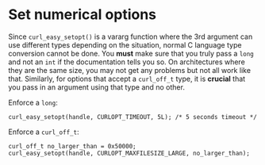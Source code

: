 # Set numerical options

Since `curl_easy_setopt()` is a vararg function where the 3rd argument can use
different types depending on the situation, normal C language type conversion
cannot be done. You **must** make sure that you truly pass a `long` and not an
`int` if the documentation tells you so. On architectures where they are the
same size, you may not get any problems but not all work like that. Similarly,
for options that accept a `curl_off_t` type, it is **crucial** that you pass
in an argument using that type and no other.

Enforce a `long`:

    curl_easy_setopt(handle, CURLOPT_TIMEOUT, 5L); /* 5 seconds timeout */

Enforce a `curl_off_t`:

    curl_off_t no_larger_than = 0x50000;
    curl_easy_setopt(handle, CURLOPT_MAXFILESIZE_LARGE, no_larger_than);
